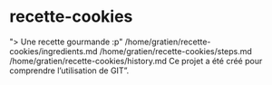 # recette-cookies
"> Une recette gourmande :p"
/home/gratien/recette-cookies/ingredients.md
/home/gratien/recette-cookies/steps.md
/home/gratien/recette-cookies/history.md
Ce projet a été créé pour comprendre l’utilisation de GIT”.
